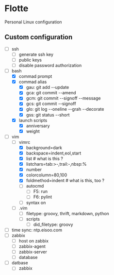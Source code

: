# Flotte

Personal Linux configuration

## Custom configuration

- [ ] ssh
  - [ ] generate ssh key
  - [ ] public keys
  - [ ] disable password authorization
- [ ] bash
  - [X] commad prompt
  - [X] commad alias
    - [X] gau: git add --update
    - [X] gca: git commit --amend
    - [X] gcm: git commit --signoff --message
    - [X] gcs: git commit --signoff
    - [X] glo: git log --oneline --grah --decorate
    - [X] gss: git status --short
  - [X] launch scripts
    - [X] anniversary
    - [X] weight
- [ ] vim
  - [ ] vimrc
    - [X] background=dark
    - [X] backspace=indent,eol,start
    - [X] list # what is this ?
    - [X] listchars=tab:>-,trail:-,nbsp:%
    - [X] number
    - [X] colorcolumn=80,100
    - [X] foldmethod=indent # what is this, too ?
    - [ ] autocmd
      - [ ] F5: run
      - [ ] F6: pylint
    - [ ] syntax on
  - [ ] .vim
    - [ ] filetype: groovy, thrift, markdown, python
    - [ ] scripts
      - [ ] did_filetype: groovy
- [ ] time sync: ntp.eisoo.com
- [ ] zabbix
  - [ ] host on zabbix
  - [ ] zabbix-agent
  - [ ] zabbix-server
  - [ ] database
- [ ] datbase
  - [ ] zabbix
